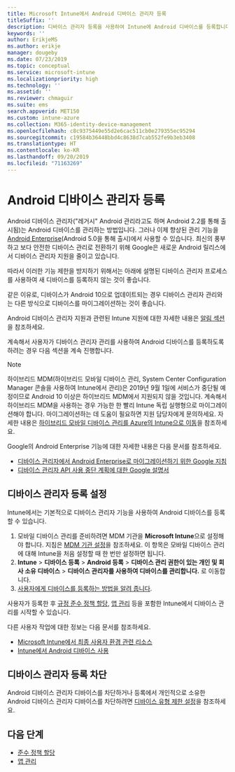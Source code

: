 ```yaml
---
title: Microsoft Intune에서 Android 디바이스 관리자 등록
titleSuffix: ''
description: 디바이스 관리자 등록을 사용하여 Intune에 Android 디바이스를 등록합니다.
keywords: ''
author: ErikjeMS
ms.author: erikje
manager: dougeby
ms.date: 07/23/2019
ms.topic: conceptual
ms.service: microsoft-intune
ms.localizationpriority: high
ms.technology: ''
ms.assetid: ''
ms.reviewer: chmaguir
ms.suite: ems
search.appverid: MET150
ms.custom: intune-azure
ms.collection: M365-identity-device-management
ms.openlocfilehash: c8c9375449e55d2e6cac511cb0e279355ec95294
ms.sourcegitcommit: c19584b36448bbd4c8638d7cab552fe9b3eb3408
ms.translationtype: HT
ms.contentlocale: ko-KR
ms.lasthandoff: 09/20/2019
ms.locfileid: "71163269"
---
```

# <a name="android-device-administrator-enrollment"></a>Android 디바이스 관리자 등록

Android 디바이스 관리자("레거시" Android 관리라고도 하며 Android 2.2를 통해 출시됨)는 Android 디바이스를 관리하는 방법입니다. 그러나 이제 향상된 관리 기능을 [Android Enterprise](https://www.android.com/enterprise/management/)(Android 5.0을 통해 출시)에서 사용할 수 있습니다. 최신의 풍부하고 보다 안전한 디바이스 관리로 전환하기 위해 Google은 새로운 Android 릴리스에서 디바이스 관리자 지원을 줄이고 있습니다.

따라서 이러한 기능 제한을 방지하기 위해서는 아래에 설명된 디바이스 관리자 프로세스를 사용하여 새 디바이스를 등록하지 않는 것이 좋습니다.

같은 이유로, 디바이스가 Android 10으로 업데이트되는 경우 디바이스 관리자 관리와는 다른 방식으로 디바이스를 마이그레이션하는 것이 좋습니다. 

Android 디바이스 관리자 지원과 관련된 Intune 지원에 대한 자세한 내용은 [알림 섹션](whats-new.md#decreasing-support-for-android-device-administrator)을 참조하세요.

계속해서 사용자가 디바이스 관리자 관리를 사용하여 Android 디바이스를 등록하도록 하려는 경우 다음 섹션을 계속 진행합니다.  


> [!Note]  
> 하이브리드 MDM(하이브리드 모바일 디바이스 관리, System Center Configuration Manager 콘솔을 사용하여 Intune에서 관리)은 2019년 9월 1일에 서비스가 중단될 예정이므로 Android 10 이상은 하이브리드 MDM에서 지원되지 않을 것입니다. 계속해서 하이브리드 MDM을 사용하는 경우 가능한 한 빨리 Intune 독립 실행형으로 마이그레이션해야 합니다. 마이그레이션하는 데 도움이 필요하면 지원 담당자에게 문의하세요. 자세한 내용은 [하이브리드 모바일 디바이스 관리를 Azure의 Intune으로 이동](https://aka.ms/hybrid_notification)을 참조하세요.

Google의 Android Enterprise 기능에 대한 자세한 내용은 다음 문서를 참조하세요.
- [디바이스 관리자에서 Android Enterprise로 마이그레이션하기 위한 Google 지침](http://static.googleusercontent.com/media/android.com/en/enterprise/static/2016/pdfs/enterprise/Android-Enterprise-Migration-Bluebook_2019.pdf)
- [디바이스 관리자 API 사용 중단 계획에 대한 Google 설명서](https://developers.google.com/android/work/device-admin-deprecation)


## <a name="set-up-device-administrator-enrollment"></a>디바이스 관리자 등록 설정

Intune에서는 기본적으로 디바이스 관리자 기능을 사용하여 Android 디바이스를 등록할 수 있습니다.

1. 모바일 디바이스 관리를 준비하려면 MDM 기관을 **Microsoft Intune**으로 설정해야 합니다. 지침은 [MDM 기관 설정](mdm-authority-set.md)을 참조하세요. 이 항목은 모바일 디바이스 관리에 대해 Intune을 처음 설정할 때 한 번만 설정하면 됩니다.
2. **Intune** > **디바이스 등록** > **Android 등록** > **디바이스 관리 권한이 있는 개인 및 회사 소유 디바이스** > **디바이스 관리자를 사용하여 디바이스를 관리합니다.** 로 이동합니다.
3. [사용자에게 디바이스를 등록하는 방법을 알려 줍니다](/intune-user-help/enroll-your-device-in-intune-android).  

사용자가 등록한 후 [규정 준수 정책 할당](compliance-policy-create-android.md), [앱 관리](app-management.md) 등을 포함한 Intune에서 디바이스 관리를 시작할 수 있습니다.

다른 사용자 작업에 대한 정보는 다음 문서를 참조하세요.
- [Microsoft Intune에서 최종 사용자 환경 관련 리소스](end-user-educate.md)
- [Intune에서 Android 디바이스 사용](https://docs.microsoft.com/intune-user-help/using-your-android-device-with-intune)


## <a name="block-device-administrator-enrollment"></a>디바이스 관리자 등록 차단
Android 디바이스 관리자 디바이스를 차단하거나 등록에서 개인적으로 소유한 Android 디바이스 관리자 디바이스를 차단하려면 [디바이스 유형 제한 설정](enrollment-restrictions-set.md)을 참조하세요.



## <a name="next-steps"></a>다음 단계
- [준수 정책 할당](compliance-policy-create-android.md)
- [앱 관리](app-management.md)